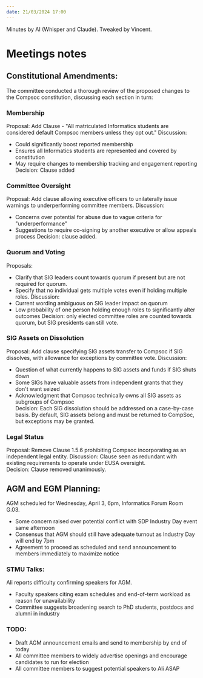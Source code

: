 ```yaml
---
date: 21/03/2024 17:00
---
```


Minutes by AI (Whisper and Claude). Tweaked by Vincent.

# Meetings notes

## Constitutional Amendments:

The committee conducted a thorough review of the proposed changes to the Compsoc constitution, discussing each section in turn:

### Membership

Proposal: Add Clause - "All matriculated Informatics students are considered default Compsoc members unless they opt out."
Discussion:

- Could significantly boost reported membership
- Ensures all Informatics students are represented and covered by constitution
- May require changes to membership tracking and engagement reporting
  Decision: Clause added

### Committee Oversight

Proposal: Add clause allowing executive officers to unilaterally issue warnings to underperforming committee members.
Discussion:

- Concerns over potential for abuse due to vague criteria for "underperformance"
- Suggestions to require co-signing by another executive or allow appeals process
  Decision: clause added.

### Quorum and Voting

Proposals:

- Clarify that SIG leaders count towards quorum if present but are not required for quorum.
- Specify that no individual gets multiple votes even if holding multiple roles.
  Discussion:
- Current wording ambiguous on SIG leader impact on quorum
- Low probability of one person holding enough roles to significantly alter outcomes
  Decision: only elected committee roles are counted towards quorum, but SIG presidents can still vote.

### SIG Assets on Dissolution

Proposal: Add clause specifying SIG assets transfer to Compsoc if SIG dissolves, with allowance for exceptions by committee vote.
Discussion:

- Question of what currently happens to SIG assets and funds if SIG shuts down
- Some SIGs have valuable assets from independent grants that they don't want seized
- Acknowledgment that Compsoc technically owns all SIG assets as subgroups of Compsoc  
  Decision: Each SIG dissolution should be addressed on a case-by-case basis. By default, SIG assets belong and must be returned to CompSoc, but exceptions may be granted.

### Legal Status

Proposal: Remove Clause 1.5.6 prohibiting Compsoc incorporating as an independent legal entity.
Discussion: Clause seen as redundant with existing requirements to operate under EUSA oversight.  
Decision: Clause removed unanimously.

## AGM and EGM Planning:

AGM scheduled for Wednesday, April 3, 6pm, Informatics Forum Room G.03.

- Some concern raised over potential conflict with SDP Industry Day event same afternoon
- Consensus that AGM should still have adequate turnout as Industry Day will end by 7pm
- Agreement to proceed as scheduled and send announcement to members immediately to maximize notice

### STMU Talks:

Ali reports difficulty confirming speakers for AGM.

- Faculty speakers citing exam schedules and end-of-term workload as reason for unavailability
- Committee suggests broadening search to PhD students, postdocs and alumni in industry

### TODO:

- Draft AGM announcement emails and send to membership by end of today
- All committee members to widely advertise openings and encourage candidates to run for election
- All committee members to suggest potential speakers to Ali ASAP
